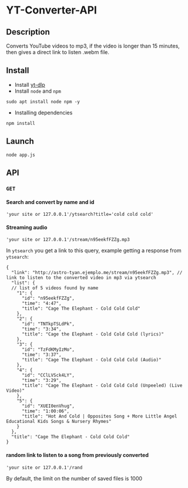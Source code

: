 # YT-Converter-API #

## Description ##

Converts YouTube videos to mp3, if the video is longer than 15 minutes, then gives a direct link to listen .webm file.

## Install ##
+ Install [yt-dlp](https://github.com/yt-dlp/yt-dlp)
+ Install ```node``` and ```npm``` 
```
sudo apt install node npm -y 
```
+ Installing dependencies 
```
npm install
```
## Launch ##
```
node app.js
```
## API ##
### ```GET``` ###
#### Search and convert by name and id #### 
```
'your site or 127.0.0.1'/ytsearch?title='cold cold cold'
```
#### Streaming audio ####
```
'your site or 127.0.0.1'/stream/n95eekfFZZg.mp3
```
In ```ytsearch``` you get a link to this query, example getting a response from ```ytsearch```:
```
{
  "link": "http://astro-tyan.ejemplo.me/stream/n95eekfFZZg.mp3", // link to listen to the converted video in mp3 via ytsearch
  "list": {
  // list of 5 videos found by name
    "1": {
      "id": "n95eekfFZZg",
      "time": "4:47",
      "title": "Cage The Elephant - Cold Cold Cold"
    },
    "2": {
      "id": "TNTkpTSLdPk",
      "time": "3:34",
      "title": "Cage the Elephant - Cold Cold Cold (lyrics)"
    },
    "3": {
      "id": "TzFdKMyIzMo",
      "time": "3:37",
      "title": "Cage The Elephant - Cold Cold Cold (Audio)"
    },
    "4": {
      "id": "CClLVSck4LY",
      "time": "3:29",
      "title": "Cage The Elephant - Cold Cold Cold (Unpeeled) (Live Video)"
    },
    "5": {
      "id": "XUEI0enVhug",
      "time": "1:00:06",
      "title": "Hot And Cold | Opposites Song + More Little Angel Educational Kids Songs & Nursery Rhymes"
    }
  },
  "title": "Cage The Elephant - Cold Cold Cold"
}
```
#### random link to listen to a song from previously converted ####
```
'your site or 127.0.0.1'/rand
```
By default, the limit on the number of saved files is 1000
